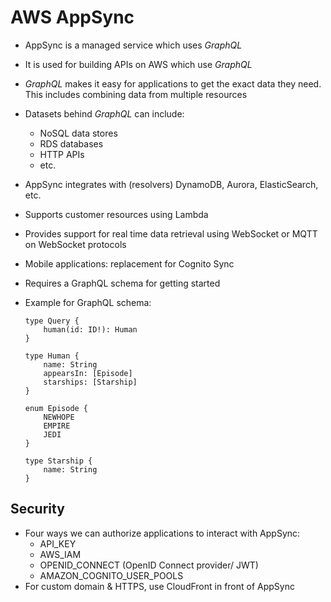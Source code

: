 # AWS AppSync

- AppSync is a managed service which uses *GraphQL*
- It is used for building APIs on AWS which use *GraphQL*
- *GraphQL* makes it easy for applications to get the exact data they need. This includes combining data from multiple resources
- Datasets behind *GraphQL* can include:
    - NoSQL data stores
    - RDS databases
    - HTTP APIs
    - etc.
- AppSync integrates with (resolvers) DynamoDB, Aurora, ElasticSearch, etc.
- Supports customer resources using Lambda
- Provides support for real time data retrieval using WebSocket or MQTT on WebSocket protocols
- Mobile applications: replacement for Cognito Sync
- Requires a GraphQL schema for getting started
- Example for GraphQL schema:

    ```
    type Query {
        human(id: ID!): Human
    }

    type Human {
        name: String
        appearsIn: [Episode]
        starships: [Starship]
    }

    enum Episode {
        NEWHOPE
        EMPIRE
        JEDI
    }

    type Starship {
        name: String
    }
    ```

## Security

- Four ways we can authorize applications to interact with AppSync:
    - API_KEY
    - AWS_IAM
    - OPENID_CONNECT (OpenID Connect provider/ JWT)
    - AMAZON_COGNITO_USER_POOLS
- For custom domain & HTTPS, use CloudFront in front of AppSync